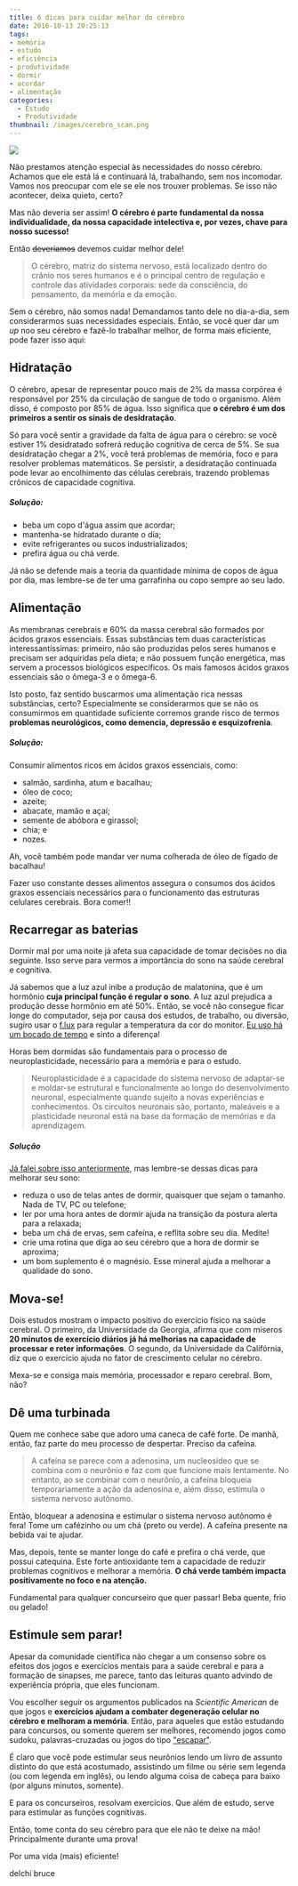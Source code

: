 ```yaml
---
title: 6 dicas para cuidar melhor do cérebro
date: 2016-10-13 20:25:13
tags:
- memória
- estudo
- eficiência
- produtividade
- dormir
- acordar
- alimentação
categories:
  - Estudo
  - Produtividade  
thumbnail: /images/cerebro_scan.png
---
```

![](/images/cerebro_scan.png)

Não prestamos atenção especial às necessidades do nosso cérebro. Achamos que ele está lá e continuará lá, trabalhando, sem nos incomodar. Vamos nos preocupar com ele se ele nos trouxer problemas. Se isso não acontecer, deixa quieto, certo?

Mas não deveria ser assim! **O cérebro é parte fundamental da nossa individualidade, da nossa capacidade intelectiva e, por vezes, chave para nosso sucesso!**

Então ~~deveríamos~~ devemos cuidar melhor dele!

<!-- more -->

> O cérebro, matriz do sistema nervoso, está localizado dentro do crânio nos seres humanos e é o principal centro de regulação e controle das atividades corporais: sede da consciência, do pensamento, da memória e da emoção.

Sem o cérebro, não somos nada! Demandamos tanto dele no dia-a-dia, sem considerarmos suas necessidades especiais. Então, se você quer dar um _up_ noo seu cérebro e fazê-lo trabalhar melhor, de forma mais eficiente, pode fazer isso aqui:

## Hidratação
O cérebro, apesar de representar pouco mais de 2% da massa corpórea é responsável por 25% da circulação de sangue de todo o organismo. Além disso, é composto por 85% de água. Isso significa que **o cérebro é um dos primeiros a sentir os sinais de desidratação**.

Só para você sentir a gravidade da falta de água para o cérebro: se você estiver 1% desidratado sofrerá redução cognitiva de cerca de 5%. Se sua desidratação chegar a 2%, você terá problemas de memória, foco e para resolver problemas matemáticos. Se persistir, a desidratação continuada pode levar ao encolhimento das células cerebrais, trazendo problemas crônicos de capacidade cognitiva.

##### Solução:
- beba um copo d'água assim que acordar;
- mantenha-se hidratado durante o dia;
- evite refrigerantes ou sucos industrializados;
- prefira água ou chá verde.

Já não se defende mais a teoria da quantidade mínima de copos de água por dia, mas lembre-se de ter uma garrafinha ou copo sempre ao seu lado.

## Alimentação
As membranas cerebrais e 60% da massa cerebral são formados por ácidos graxos essenciais. Essas substâncias tem duas características interessantíssimas: primeiro, não são produzidas pelos seres humanos e precisam ser adquiridas pela dieta; e não possuem função energética, mas servem a processos biológicos específicos. Os mais famosos ácidos graxos essenciais são o ômega-3 e o ômega-6.

Isto posto, faz sentido buscarmos uma alimentação rica nessas substâncias, certo? Especialmente se considerarmos que se não os consumirmos em quantidade suficiente corremos grande risco de termos **problemas neurológicos, como demencia, depressão e esquizofrenia**.

##### Solução:
Consumir alimentos ricos em ácidos graxos essenciais, como:
- salmão, sardinha, atum e bacalhau;
- óleo de coco;
- azeite;
- abacate, mamão e açaí;
- semente de abóbora e girassol;
- chia; e
- nozes.

Ah, você também pode mandar ver numa colherada de óleo de fígado de bacalhau!

Fazer uso constante desses alimentos assegura o consumos dos ácidos graxos essenciais necessários para o funcionamento das estruturas celulares cerebrais. Bora comer!!

## Recarregar as baterias
Dormir mal por uma noite já afeta sua capacidade de tomar decisões no dia seguinte. Isso serve para vermos a importância do sono na saúde cerebral e cognitiva.

Já sabemos que a luz azul inibe a produção de malatonina, que é um hormônio **cuja principal função é regular o sono**. A luz azul prejudica a produção desse hormônio em até 50%. Então, se você não consegue ficar longe do computador, seja por causa dos estudos, de trabalho, ou diversão, sugiro usar o [f.lux](https://justgetflux.com) para regular a temperatura da cor do monitor. [Eu uso há um bocado de tempo](/2016/08/04/Como-instalar-o-f-lux-no-OpenSUSE-Leap-42-1/index.html) e sinto a diferença!

Horas bem dormidas são fundamentais para o processo de neuroplasticidade, necessário para a memória e para o estudo.

> Neuroplasticidade é a capacidade do sistema nervoso de adaptar-se e moldar-se estrutural e funcionalmente ao longo do desenvolvimento neuronal, especialmente quando sujeito a novas experiências e conhecimentos. Os circuitos neuronais são, portanto, maleáveis e a plasticidade neuronal está na base da formação de memórias e da aprendizagem.

##### Solução
[Já falei sobre isso anteriormente](/2016/08/03/Como-acordar-cedo-para-estudar-sem-ficar-molenga/index.html), mas lembre-se dessas dicas para melhorar seu sono:
- reduza o uso de telas antes de dormir, quaisquer que sejam o tamanho. Nada de TV, PC ou telefone;
- ler por uma hora antes de dormir ajuda na transição da postura alerta para a relaxada;
- beba um chá de ervas, sem cafeína, e reflita sobre seu dia. Medite!
- crie uma rotina que diga ao seu cérebro que a hora de dormir se aproxima;
- um bom suplemento é o magnésio. Esse mineral ajuda a melhorar a qualidade do sono.

## Mova-se!
Dois estudos mostram o impacto positivo do exercício físico na saúde cerebral. O primeiro, da Universidade da Georgia, afirma que com míseros **20 minutos de exercício diários já há melhorias na capacidade de processar e reter informações**. O segundo, da Universidade da Califórnia, diz que o exercício ajuda no fator de crescimento celular no cérebro.

Mexa-se e consiga mais memória, processador e reparo cerebral. Bom, não?

## Dê uma turbinada
Quem me conhece sabe que adoro uma caneca de café forte. De manhã, então, faz parte do meu processo de despertar. Preciso da cafeína.

> A cafeína se parece com a adenosina, um nucleosídeo que se combina com o neurônio e faz com que funcione mais lentamente. No entanto, ao se combinar com o neurônio, a cafeína bloqueia temporariamente a ação da adenosina e, além disso, estimula o sistema nervoso autônomo.

Então, bloquear a adenosina e estimular o sistema nervoso autônomo é fera! Tome um cafézinho ou um chá (preto ou verde). A cafeína presente na bebida vai te ajudar.

Mas, depois, tente se manter longe do café e prefira o chá verde, que possui catequina. Este forte antioxidante tem a capacidade de reduzir problemas cognitivos e melhorar a memória. **O chá verde também impacta positivamente no foco e na atenção.**

Fundamental para qualquer concurseiro que quer passar! Beba quente, frio ou gelado!

## Estimule sem parar!
Apesar da comunidade científica não chegar a um consenso sobre os efeitos dos jogos e exercícios mentais para a saúde cerebral e para a formação de sinapses, me parece, tanto das leituras quanto advindo de experiência própria, que eles funcionam.

Vou escolher seguir os argumentos publicados na _Scientific American_ de que jogos e **exercícios ajudam a combater degeneração celular no cérebro e melhoram a memória**. Então, para aqueles que estão estudando para concursos, ou somente querem ser melhores, recomendo jogos como sudoku, palavras-cruzadas ou jogos do tipo ["escapar"](http://www.365escape.com).

É claro que você pode estimular seus neurônios lendo um livro de assunto distinto do que está acostumado, assistindo um filme ou série sem legenda (ou com legenda em inglês), ou lendo alguma coisa de cabeça para baixo (por alguns minutos, somente).

E para os concurseiros, resolvam exercícios. Que além de estudo, serve para estimular as funções cognitivas.

Então, tome conta do seu cérebro para que ele não te deixe na mão! Principalmente durante uma prova!

Por uma vida (mais) eficiente!

delchi bruce
